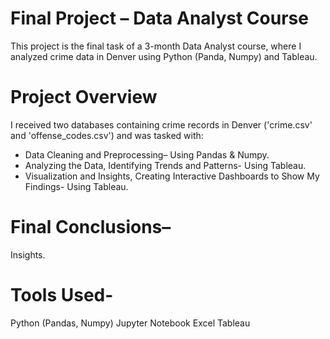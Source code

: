 # Final Project – Data Analyst Course
This project is the final task of a 3-month Data Analyst course, where I analyzed crime data in Denver using Python (Panda, Numpy) and Tableau.

# Project Overview
I received two databases containing crime records in Denver ('crime.csv' and 'offense_codes.csv') and was tasked with:
- Data Cleaning and Preprocessing– Using Pandas & Numpy.
- Analyzing the Data, Identifying Trends and Patterns- Using Tableau.
- Visualization and Insights, Creating Interactive Dashboards to Show My Findings- Using Tableau.

# Final Conclusions– 
Insights.

# Tools Used-
Python (Pandas, Numpy)
Jupyter Notebook
Excel
Tableau
